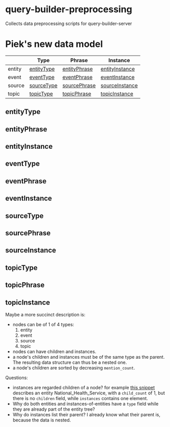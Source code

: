 # query-builder-preprocessing
Collects data preprocessing scripts for query-builder-server


# Piek's new data model

|   | Type | Phrase  | Instance  |
|---|---|---|---|
| entity | [entityType](#entitytype) | [entityPhrase](#entityphrase) | [entityInstance](#entityinstance) |
| event | [eventType](#eventtype) | [eventPhrase](#eventphrase) | [eventInstance](#eventinstance) |
| source | [sourceType](#sourcetype) | [sourcePhrase](#sourcephrase) | [sourceInstance](#sourceinstance) |
| topic | [topicType](#topictype) | [topicPhrase](#topicphrase) | [topicInstance](#topicInstance) |



## entityType

## entityPhrase

## entityInstance

## eventType

## eventPhrase

## eventInstance

## sourceType

## sourcePhrase

## sourceInstance

## topicType

## topicPhrase

## topicInstance


Maybe a more succinct description is:

- nodes can be of 1 of 4 types:
    1. entity
    1. event
    1. source
    1. topic
- nodes can have children and instances.
- a node's children and instances must be of the same type as the parent. The resulting data structure can thus be a nested one.
- a node's children are sorted by decreasing ``mention_count``.


Questions:

- instances are regarded children of a node? for example [this snippet](https://github.com/NLeSC-Storyteller/query-builder-preprocessing/blob/d8965af72c0378f771256ac8fb634df1a5048d9a/data/entities.json#L4727-L4741) describes an entity National_Health_Service, with a ``child_count`` of 1, but there is no ``children`` field, while ``instances`` contains one element. 
- Why do both entities and instances-of-entities have a ``type`` field while they are already part of the entity tree?
- Why do instances list their parent? I already know what their parent is, because the data is nested.



